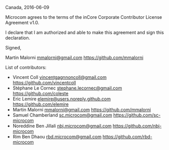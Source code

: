 Canada, 2016-06-09

Microcom agrees to the terms of the inCore Corporate Contributor License
Agreement v1.0.

I declare that I am authorized and able to make this agreement and sign this
declaration.

Signed,

Martin Malorni mmalorni@gmail.com https://github.com/mmalorni

List of contributors:

- Vincent Coll vincentgagnnoncoll@gmail.com https://github.com/vincentcoll
- Stéphane Le Cornec stephane.lecornec@gmail.com https://github.com/coleste
- Eric Lemire elemire@users.noreply.github.com https://github.com/elemire
- Martin Malorni mmalorni@gmail.com https://github.com/mmalorni
- Samuel Chamberland sc.microcom@gmail.com https://github.com/sc-microcom
- Noreddine Ben Jillali nbj.microcom@gmail.com https://github.com/nbj-microcom
- Rim Ben Dhaou rbd.microcom@gmail.com https://github.com/rbd-microcom
